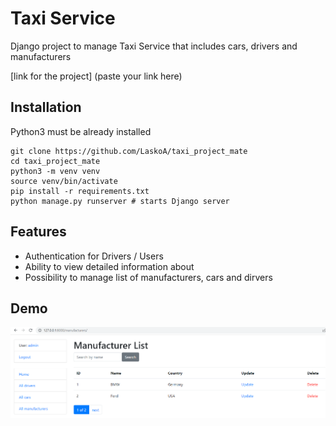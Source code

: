 # Taxi Service

Django project to manage Taxi Service that includes cars, drivers and manufacturers

[link for the project] (paste your link here)

## Installation

Python3 must be already installed

```shell
git clone https://github.com/LaskoA/taxi_project_mate
cd taxi_project_mate
python3 -m venv venv
source venv/bin/activate
pip install -r requirements.txt
python manage.py runserver # starts Django server
```

## Features

- Authentication for Drivers / Users
- Ability to view detailed information about
- Possibility to manage list of manufacturers, cars and dirvers 

## Demo

![Website_interface](demo.png)
